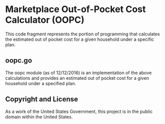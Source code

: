 # Marketplace Out-of-Pocket Cost Calculator (OOPC)

This code fragment represents the portion of programming that calculates the estimated out of pocket cost for a given household under a specific plan.

## oopc.go

The oopc module (as of 12/12/2016) is an implementation of the above calculations and provides an estimated out of pocket cost for a given household under a specified plan.

## Copyright and License

As a work of the United States Government, this project is in the
public domain within the United States.
